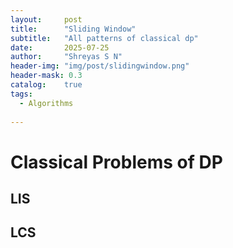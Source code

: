 ```yaml
---
layout:     post
title:      "Sliding Window"
subtitle:   "All patterns of classical dp"
date:       2025-07-25
author:     "Shreyas S N"
header-img: "img/post/slidingwindow.png"
header-mask: 0.3
catalog:    true
tags:
  - Algorithms
  
---
```


# Classical Problems of DP

## LIS

## LCS